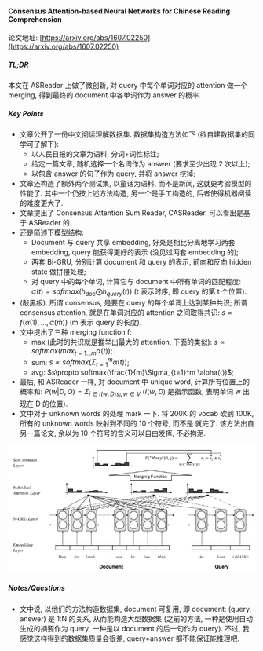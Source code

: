 #### Consensus Attention-based Neural Networks for Chinese Reading Comprehension

论文地址: [https://arxiv.org/abs/1607.02250](https://arxiv.org/abs/1607.02250)

##### TL;DR

本文在 ASReader 上做了微创新, 对 query 中每个单词对应的 attention 做一个 merging, 得到最终的 document 中各单词作为 answer 的概率.

##### Key Points

* 文章公开了一份中文阅读理解数据集. 数据集构造方法如下 (欲自建数据集的同学可了解下):
    * 以人民日报的文章为语料, 分词+词性标注;
    * 给定一篇文章, 随机选择一个名词作为 answer (要求至少出现 2 次以上);
    * 以包含 answer 的句子作为 query, 并将 answer 挖掉;
* 文章还构造了额外两个测试集, 以童话为语料, 而不是新闻, 这就更考验模型的性能了. 其中一个仍按上述方法构造, 另一个是手工构造的, 后者使得机器阅读的难度更大了.
* 文章提出了 Consensus Attention Sum Reader, CASReader. 可以看出是基于 ASReader 的.
* 还是简述下模型结构:
    * Document 与 query 共享 embedding, 好处是相比分离地学习两套 embedding, query 能获得更好的表示 (没见过两套 embedding 的);
    * 两套 Bi-GRU, 分别计算 document 和 query 的表示, 前向和反向 hidden state 做拼接处理;
    * 对 query 中的每个单词, 计算它与 document 中所有单词的匹配程度: $\alpha(t)=softmax(h_{doc}\bigodot h_{query}(t))$ (t 表示时序, 即 query 的第 t 个位置).
* (敲黑板). 所谓 consensus, 是要在 query 的每个单词上达到某种共识; 所谓 consensus attention, 就是在单词对应的 attention 之间取得共识: $s=f(\alpha(1), \dots, \alpha(m))$ (m 表示 query 的长度).
* 文中提出了三种 merging function f:
    * max (此时的共识就是推举出最大的 attention, 下面的类似): $s\propto softmax(max_{t=1\dots m}\alpha(t))$;
    * sum: $s\propto softmax(\Sigma_{t=1}^m \alpha(t))$;
    * avg: $s\propto softmax(\frac{1}{m}\Sigma_{t=1}^m \alpha(t))$;
* 最后, 和 ASReader 一样, 对 document 中 unique word, 计算所有位置上的概率和: $P(w|D, Q)=\Sigma_{i\in I(w, D)s_i,w \in V}$ ($I(w, D)$ 是指示函数, 表明单词 w 出现在 D 的位置).
* 文中对于 unknown words 的处理 mark 一下. 将 200K 的 vocab 砍到 100K, 所有的 unknown words 映射到不同的 10 个符号, 而不是 <unk> 就完了. 该方法出自另一篇论文, 余以为 10 个符号的含义可以自由发挥, 不必拘泥.

![CASReader.png](../../img/CASReader.png)

##### Notes/Questions

* 文中说, 以他们的方法构造数据集, document 可复用, 即 document: (query, answer) 是 1:N 的关系, 从而能构造大型数据集 (之前的方法, 一种是使用自动生成的摘要作为 query, 一种是以 document 的后一句作为 query). 不过, 我感觉这样得到的数据集质量会很差, query+answer 都不能保证能推理吧.
